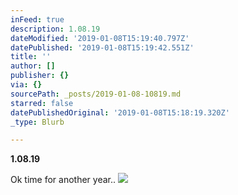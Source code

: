 ```yaml
---
inFeed: true
description: 1.08.19
dateModified: '2019-01-08T15:19:40.797Z'
datePublished: '2019-01-08T15:19:42.551Z'
title: ''
author: []
publisher: {}
via: {}
sourcePath: _posts/2019-01-08-10819.md
starred: false
datePublishedOriginal: '2019-01-08T15:18:19.320Z'
_type: Blurb

---
```

**1.08.19**

Ok time for another year..
![](https://the-grid-user-content.s3-us-west-2.amazonaws.com/ef9166b5-e216-4ea0-9644-4d2836f12f97.png)